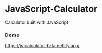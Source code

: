 # JavaScript-Calculator
Calculator built with JavaScript

### Demo

https://js-calculator-beta.netlify.app/
